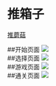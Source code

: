 推箱子
====
[推蘑菇](https://github.com/qq2433547277/Exam)

##开始页面
![](https://github.com/qq2433547277/Exam/blob/master/README/QQ%E5%9B%BE%E7%89%8720181209130404.png"开始页面")  
##选择页面
![](https://github.com/qq2433547277/Exam/blob/master/README/QQ%E5%9B%BE%E7%89%8720181209130413.png"选择页面")  
##游戏页面
![](https://github.com/qq2433547277/Exam/blob/master/README/QQ%E5%9B%BE%E7%89%8720181209130419.jpg"游戏页面")  
##通关页面
![](https://github.com/qq2433547277/Exam/blob/master/README/QQ%E5%9B%BE%E7%89%8720181209130423.png"游戏页面")  
